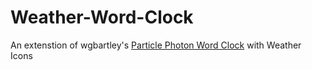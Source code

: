 # Weather-Word-Clock
An extenstion of wgbartley's [Particle Photon Word Clock](https://community.particle.io/t/neopixel-word-clock-v2/15484) with Weather Icons

